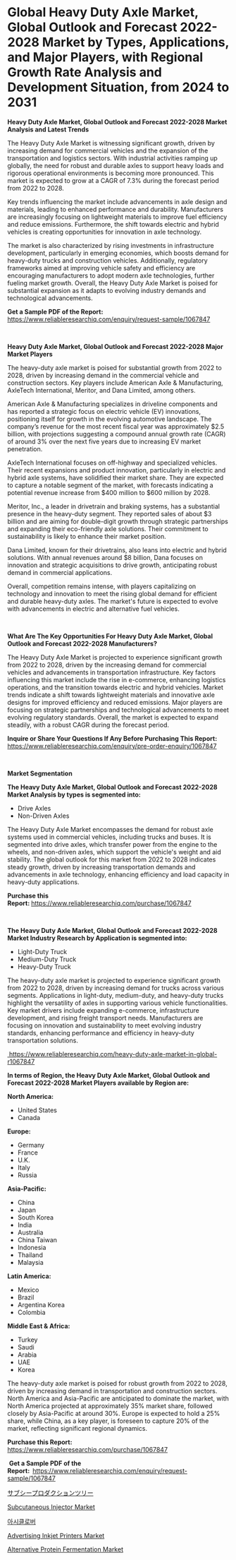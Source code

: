 <p><h1>Global Heavy Duty Axle Market, Global Outlook and Forecast 2022-2028 Market by Types, Applications, and Major Players, with Regional Growth Rate Analysis and Development Situation, from 2024 to 2031</h1></p><p><strong>Heavy Duty Axle Market, Global Outlook and Forecast 2022-2028 Market Analysis and Latest Trends</strong></p>
<p><p>The Heavy Duty Axle Market is witnessing significant growth, driven by increasing demand for commercial vehicles and the expansion of the transportation and logistics sectors. With industrial activities ramping up globally, the need for robust and durable axles to support heavy loads and rigorous operational environments is becoming more pronounced. This market is expected to grow at a CAGR of 7.3% during the forecast period from 2022 to 2028.</p><p>Key trends influencing the market include advancements in axle design and materials, leading to enhanced performance and durability. Manufacturers are increasingly focusing on lightweight materials to improve fuel efficiency and reduce emissions. Furthermore, the shift towards electric and hybrid vehicles is creating opportunities for innovation in axle technology. </p><p>The market is also characterized by rising investments in infrastructure development, particularly in emerging economies, which boosts demand for heavy-duty trucks and construction vehicles. Additionally, regulatory frameworks aimed at improving vehicle safety and efficiency are encouraging manufacturers to adopt modern axle technologies, further fueling market growth. Overall, the Heavy Duty Axle Market is poised for substantial expansion as it adapts to evolving industry demands and technological advancements.</p></p>
<p><strong>Get a Sample PDF of the Report:&nbsp;</strong> <a href="https://www.reliableresearchiq.com/enquiry/request-sample/1067847">https://www.reliableresearchiq.com/enquiry/request-sample/1067847</a></p>
<p>&nbsp;</p>
<p><strong>Heavy Duty Axle Market, Global Outlook and Forecast 2022-2028 Major Market Players</strong></p>
<p><p>The heavy-duty axle market is poised for substantial growth from 2022 to 2028, driven by increasing demand in the commercial vehicle and construction sectors. Key players include American Axle & Manufacturing, AxleTech International, Meritor, and Dana Limited, among others. </p><p>American Axle & Manufacturing specializes in driveline components and has reported a strategic focus on electric vehicle (EV) innovations, positioning itself for growth in the evolving automotive landscape. The company’s revenue for the most recent fiscal year was approximately $2.5 billion, with projections suggesting a compound annual growth rate (CAGR) of around 3% over the next five years due to increasing EV market penetration.</p><p>AxleTech International focuses on off-highway and specialized vehicles. Their recent expansions and product innovation, particularly in electric and hybrid axle systems, have solidified their market share. They are expected to capture a notable segment of the market, with forecasts indicating a potential revenue increase from $400 million to $600 million by 2028.</p><p>Meritor, Inc., a leader in drivetrain and braking systems, has a substantial presence in the heavy-duty segment. They reported sales of about $3 billion and are aiming for double-digit growth through strategic partnerships and expanding their eco-friendly axle solutions. Their commitment to sustainability is likely to enhance their market position.</p><p>Dana Limited, known for their drivetrains, also leans into electric and hybrid solutions. With annual revenues around $8 billion, Dana focuses on innovation and strategic acquisitions to drive growth, anticipating robust demand in commercial applications.</p><p>Overall, competition remains intense, with players capitalizing on technology and innovation to meet the rising global demand for efficient and durable heavy-duty axles. The market's future is expected to evolve with advancements in electric and alternative fuel vehicles.</p></p>
<p>&nbsp;</p>
<p><strong>What Are The Key Opportunities For Heavy Duty Axle Market, Global Outlook and Forecast 2022-2028 Manufacturers?</strong></p>
<p><p>The Heavy Duty Axle Market is projected to experience significant growth from 2022 to 2028, driven by the increasing demand for commercial vehicles and advancements in transportation infrastructure. Key factors influencing this market include the rise in e-commerce, enhancing logistics operations, and the transition towards electric and hybrid vehicles. Market trends indicate a shift towards lightweight materials and innovative axle designs for improved efficiency and reduced emissions. Major players are focusing on strategic partnerships and technological advancements to meet evolving regulatory standards. Overall, the market is expected to expand steadily, with a robust CAGR during the forecast period.</p></p>
<p><strong>Inquire or Share Your Questions If Any Before Purchasing This Report:</strong> <a href="https://www.reliableresearchiq.com/enquiry/pre-order-enquiry/1067847">https://www.reliableresearchiq.com/enquiry/pre-order-enquiry/1067847</a></p>
<p>&nbsp;</p>
<p><strong>Market Segmentation</strong></p>
<p><strong>The Heavy Duty Axle Market, Global Outlook and Forecast 2022-2028 Market Analysis by types is segmented into:</strong></p>
<p><ul><li>Drive Axles</li><li>Non-Driven Axles</li></ul></p>
<p><p>The Heavy Duty Axle Market encompasses the demand for robust axle systems used in commercial vehicles, including trucks and buses. It is segmented into drive axles, which transfer power from the engine to the wheels, and non-driven axles, which support the vehicle's weight and aid stability. The global outlook for this market from 2022 to 2028 indicates steady growth, driven by increasing transportation demands and advancements in axle technology, enhancing efficiency and load capacity in heavy-duty applications.</p></p>
<p><strong>Purchase this Report:&nbsp;</strong><a href="https://www.reliableresearchiq.com/purchase/1067847">https://www.reliableresearchiq.com/purchase/1067847</a></p>
<p>&nbsp;</p>
<p><strong>The Heavy Duty Axle Market, Global Outlook and Forecast 2022-2028 Market Industry Research by Application is segmented into:</strong></p>
<p><ul><li>Light-Duty Truck</li><li>Medium-Duty Truck</li><li>Heavy-Duty Truck</li></ul></p>
<p><p>The heavy-duty axle market is projected to experience significant growth from 2022 to 2028, driven by increasing demand for trucks across various segments. Applications in light-duty, medium-duty, and heavy-duty trucks highlight the versatility of axles in supporting various vehicle functionalities. Key market drivers include expanding e-commerce, infrastructure development, and rising freight transport needs. Manufacturers are focusing on innovation and sustainability to meet evolving industry standards, enhancing performance and efficiency in heavy-duty transportation solutions.</p></p>
<p><a href="https://www.reliableresearchiq.com/heavy-duty-axle-market-in-global-r1067847">&nbsp;https://www.reliableresearchiq.com/heavy-duty-axle-market-in-global-r1067847</a></p>
<p><strong>In terms of Region, the Heavy Duty Axle Market, Global Outlook and Forecast 2022-2028 Market Players available by Region are:</strong></p>
<p>
    <p> <strong> North America: </strong>
        <ul>
            <li>United States</li>
            <li>Canada</li>
        </ul>
        </p> 
    <p> <strong> Europe: </strong>
        <ul>
            <li>Germany</li>
            <li>France</li>
            <li>U.K.</li>
            <li>Italy</li>
            <li>Russia</li>
        </ul>
        </p> 
    <p> <strong> Asia-Pacific: </strong>
        <ul>
            <li>China</li>
            <li>Japan</li>
            <li>South Korea</li>
            <li>India</li>
            <li>Australia</li>
            <li>China Taiwan</li>
            <li>Indonesia</li>
            <li>Thailand</li>
            <li>Malaysia</li>
        </ul>
        </p> 
    <p> <strong> Latin America: </strong>
        <ul>
            <li>Mexico</li>
            <li>Brazil</li>
            <li>Argentina Korea</li>
            <li>Colombia</li>
        </ul>
        </p> 
    <p> <strong> Middle East & Africa: </strong>
        <ul>
            <li>Turkey</li>
            <li>Saudi</li>
            <li>Arabia</li>
            <li>UAE</li>
            <li>Korea</li>
        </ul>
    </p>
    </p>
<p><p>The heavy-duty axle market is poised for robust growth from 2022 to 2028, driven by increasing demand in transportation and construction sectors. North America and Asia-Pacific are anticipated to dominate the market, with North America projected at approximately 35% market share, followed closely by Asia-Pacific at around 30%. Europe is expected to hold a 25% share, while China, as a key player, is foreseen to capture 20% of the market, reflecting significant regional dynamics.</p></p>
<p><strong>Purchase this Report: </strong><a href="https://www.reliableresearchiq.com/purchase/1067847">https://www.reliableresearchiq.com/purchase/1067847</a></p>
<p>&nbsp;<strong>Get a Sample PDF of the Report:&nbsp;&nbsp;</strong><a href="https://www.reliableresearchiq.com/enquiry/request-sample/1067847">https://www.reliableresearchiq.com/enquiry/request-sample/1067847</a></p>
<p><strong></strong></p>
<p><p><a href="https://medium.com/@rosaleen41t7a/%E6%80%A5%E6%88%90%E9%95%B7%E3%81%99%E3%82%8B%E6%B5%B7%E5%BA%95%E7%94%9F%E7%94%A3%E6%A8%B9%E5%B8%82%E5%A0%B4%E3%82%BB%E3%82%AF%E3%82%BF%E3%83%BC-2031%E5%B9%B4%E3%81%BE%E3%81%A7%E3%81%AE%E5%B8%82%E5%A0%B4%E5%88%86%E6%9E%90%E3%81%A8%E6%88%90%E9%95%B7%E4%BA%88%E6%B8%AC-76bd2198cfab">サブシープロダクションツリー</a></p><p><a href="https://www.linkedin.com/pulse/subcutaneous-injector-market-industry-trends-forecast-period-jr5fe?trackingId=Y0jY8985Rxq04oIv69%2B1sw%3D%3D">Subcutaneous Injector Market</a></p><p><a href="https://medium.com/@christorpherpfannerstill5436/%EC%95%84%EC%8B%9C%ED%81%B4%EB%A1%9C%EB%B2%84-%EC%8B%9C%EC%9E%A5-%EC%A0%84%EB%9E%B5%EC%A0%81-%ED%86%B5%EC%B0%B0-%EC%95%84%EC%8B%9C%ED%81%B4%EB%A1%9C%EB%B2%84-%EC%82%B0%EC%97%85%EC%9D%98-%EC%A0%9C%ED%92%88-%EC%A7%84%ED%99%94-%EB%B0%8F-%EC%8B%9C%EC%9E%A5-%EC%84%B8%EB%B6%84%ED%99%94-dd799a9f7f47">아시클로버</a></p><p><a href="https://issuu.com/reportprime-2/docs/advertising-inkjet-printers-market-_651b9c23f2a6a7">Advertising Inkjet Printers Market</a></p><p><a href="https://medium.com/@bosdendes/alternative-protein-fermentation-market-size-share-trends-analysis-report-by-product-f4f48a722ff8">Alternative Protein Fermentation Market</a></p></p>